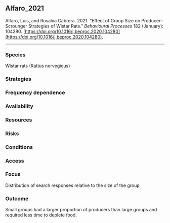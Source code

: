 ## Alfaro_2021

Alfaro, Luis, and Rosalva Cabrera. 2021. “Effect of Group Size on Producer–Scrounger Strategies of Wistar Rats.” _Behavioural Processes_ 182 (January): 104280. [https://doi.org/10.1016/j.beproc.2020.104280](https://doi.org/10.1016/j.beproc.2020.104280).

---

### Species
Wistar rats (Rattus norvegicus)

### Strategies

### Frequency dependence

### Availability

### Resources

### Risks

### Conditions

### Access

### Focus
Distribution of search responses relative to the size of the group

### Outcome
Small groups had a larger proportion of producers than large groups and required less time to deplete food. 
